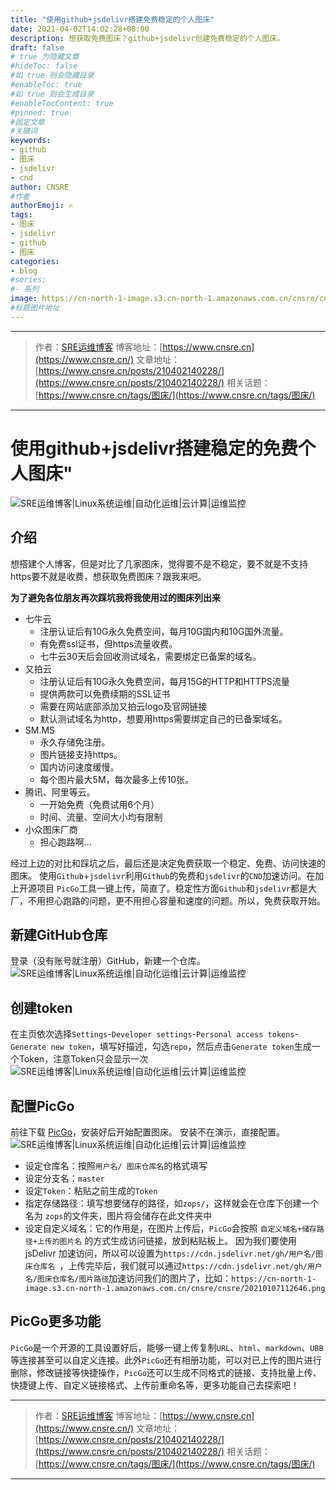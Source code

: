 ```yaml
---
title: "使用github+jsdelivr搭建免费稳定的个人图床"
date: 2021-04-02T14:02:28+08:00
description: 想获取免费图床？github+jsdelivr创建免费稳定的个人图床。
draft: false
# true 为隐藏文章
#hideToc: false
#如 true 则会隐藏目录
#enableToc: true
#如 true 则会生成目录
#enableTocContent: true
#pinned: true  
#固定文章
#关键词
keywords:
- github
- 图床
- jsdelivr
- cnd
author: CNSRE    
#作者
authorEmoji: ✍
tags:
- 图床
- jsdelivr
- github
- 图床
categories:
- blog
#series:
#- 系列
image: https://cn-north-1-image.s3.cn-north-1.amazonaws.com.cn/cnsre/cnsre/20210107123017.png
#标题图片地址
---
```


---
> 作者：[SRE运维博客](https://www.cnsre.cn/)
> 博客地址：[https://www.cnsre.cn](https://www.cnsre.cn/)
> 文章地址：[https://www.cnsre.cn/posts/210402140228/](https://www.cnsre.cn/posts/210402140228/)
> 相关话题：[https://www.cnsre.cn/tags/图床/](https://www.cnsre.cn/tags/图床/)
---
# 使用github+jsdelivr搭建稳定的免费个人图床"
![SRE运维博客|Linux系统运维|自动化运维|云计算|运维监控](https://cn-north-1-image.s3.cn-north-1.amazonaws.com.cn/cnsre/cnsre/20210107123302.png)
## 介绍
想搭建个人博客，但是对比了几家图床，觉得要不是不稳定，要不就是不支持https要不就是收费，想获取免费图床？跟我来吧。

**为了避免各位朋友再次踩坑我将我使用过的图床列出来**
* 七牛云
    * 注册认证后有10G永久免费空间，每月10G国内和10G国外流量。
    * 有免费ssl证书，但https流量收费。
    * 七牛云30天后会回收测试域名，需要绑定已备案的域名。
* 又拍云
    * 注册认证后有10G永久免费空间，每月15G的HTTP和HTTPS流量
    * 提供两款可以免费续期的SSL证书
    * 需要在网站底部添加又拍云logo及官网链接
    * 默认测试域名为http，想要用https需要绑定自己的已备案域名。
* SM.MS
    * 永久存储免注册。
    * 图片链接支持https。
    * 国内访问速度缓慢。
    * 每个图片最大5M，每次最多上传10张。
* 腾讯、阿里等云。
    * 一开始免费（免费试用6个月）
    * 时间、流量、空间大小均有限制
* 小众图床厂商
    * 担心跑路啊...

经过上边的对比和踩坑之后，最后还是决定免费获取一个稳定、免费、访问快速的图床。
使用`Github`+`jsdelivr`利用`Github`的免费和`jsdelivr`的`CND`加速访问。在加上开源项目 `PicGo`工具一键上传，简直了。稳定性方面`Github`和`jsdelivr`都是大厂，不用担心跑路的问题，更不用担心容量和速度的问题。所以，免费获取开始。
## 新建GitHub仓库
登录（没有账号就注册）GitHub，新建一个仓库。
![SRE运维博客|Linux系统运维|自动化运维|云计算|运维监控](https://cn-north-1-image.s3.cn-north-1.amazonaws.com.cn/cnsre/cnsre/20210107112646.png)
## 创建token
在主页依次选择`Settings`-`Developer settings`-`Personal access tokens`-`Generate new token`，填写好描述，勾选`repo`，然后点击`Generate token`生成一个Token，注意Token只会显示一次
![SRE运维博客|Linux系统运维|自动化运维|云计算|运维监控](https://cn-north-1-image.s3.cn-north-1.amazonaws.com.cn/cnsre/cnsre/20210107112603.png)

## 配置PicGo
前往下载 [PicGo](https://github.com/Molunerfinn/picgo/releases)，安装好后开始配置图床。
安装不在演示，直接配置。
![SRE运维博客|Linux系统运维|自动化运维|云计算|运维监控](https://cn-north-1-image.s3.cn-north-1.amazonaws.com.cn/cnsre/cnsre/20210107113102.png)

* 设定仓库名：按照`用户名/ 图床仓库名`的格式填写
* 设定分支名：`master`
* 设定`Token`：粘贴之前生成的`Token`
* 指定存储路径：填写想要储存的路径，如`zops/`，这样就会在仓库下创建一个名为 `zops`的文件夹，图片将会储存在此文件夹中
* 设定自定义域名：它的作用是，在图片上传后，`PicGo`会按照 `自定义域名+储存路径+上传的图片名` 的方式生成访问链接，放到粘贴板上。
因为我们要使用 jsDelivr 加速访问，所以可以设置为`https://cdn.jsdelivr.net/gh/用户名/图床仓库名 `，上传完毕后，我们就可以通过`https://cdn.jsdelivr.net/gh/用户名/图床仓库名/图片路径`加速访问我们的图片了，比如：`https://cn-north-1-image.s3.cn-north-1.amazonaws.com.cn/cnsre/cnsre/20210107112646.png`

## PicGo更多功能
`PicGo`是一个开源的工具设置好后，能够一键上传复制`URL`、`html`、`markdown`、`UBB`等连接甚至可以自定义连接。此外`PicGo`还有相册功能，可以对已上传的图片进行删除，修改链接等快捷操作，`PicGo`还可以生成不同格式的链接、支持批量上传、快捷键上传、自定义链接格式、上传前重命名等，更多功能自己去探索吧！

---
> 作者：[SRE运维博客](https://www.cnsre.cn/)
> 博客地址：[https://www.cnsre.cn](https://www.cnsre.cn/)
> 文章地址：[https://www.cnsre.cn/posts/210402140228/](https://www.cnsre.cn/posts/210402140228/)
> 相关话题：[https://www.cnsre.cn/tags/图床/](https://www.cnsre.cn/tags/图床/)
---
